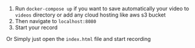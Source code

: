 1. Run `docker-compose up` if you want to save automatically your video to `videos` directory or add any cloud hosting like aws s3 bucket
2. Then navigate to `localhost:8080`
3. Start your record

Or Simply just open the `index.html` file and start recording